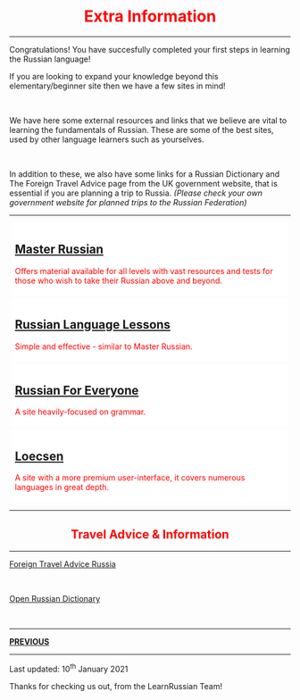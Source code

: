 <div class="container">
<h1 style="text-align:center; color:red;">Extra Information</h1>
<hr>
<p>Congratulations! You have succesfully completed your first steps in learning the Russian language!</p>
<p>If you are looking to expand your knowledge beyond this elementary/beginner site then we have a few sites in mind! </p>
<br>
<p> We have here some external resources and links that we believe are vital to learning the fundamentals of Russian. These are some of the best sites, used by other language learners such as yourselves.</p>
<br>
<p>In addition to these, we also have some links for a Russian Dictionary and The Foreign Travel Advice page from the UK government website, that is essential if you are planning a trip to Russia. <i>(Please check your own government website for planned trips to the Russian Federation)</i> </p>
<hr>
<head>
<style>
.sites {
  background-color: white;
  color: red;
  margin: 5px;
  padding: 5px;
}
</style>
</head>
<body>

<div class="sites">
<h2><a href="http://masterrussian.com//" target="_blank">Master Russian</a> </h2>
<p>Offers material available for all levels with vast resources and tests for those who wish to take their Russian above and beyond.</p>
</div> 

<div class="sites">
<h2><a href="http://www.russianlessons.net/" target="_blank">Russian Language Lessons</a></h2>
<p>Simple and effective - similar to Master Russian.</p>
</div>

<div class="sites">
<h2><a href="http://www.russianforeveryone.com/" target="_blank">Russian For Everyone</a></h2>
<p>A site heavily-focused on grammar.</p>
</div>

<div class="sites">
<h2><a href="https://www.loecsen.com/en/learn-russian" target="_blank">Loecsen</a></h2>
<p> A site with a more premium user-interface, it covers numerous languages in great depth.</p>
</div>
<hr>
<tr>
 <h2 style="text-align:center; color:red;">Travel Advice & Information</h2>
  <hr>
  <p><a href="https://www.gov.uk/foreign-travel-advice/russia">Foreign Travel Advice Russia</a></p>
  <br>
  <p><a href="https://en.openrussian.org/">Open Russian Dictionary</a></p>
   <br>  
 <hr>
  <p> <a style="float:left;" href="https://jameslock98.github.io/SML5202-2020-Final-JamesLock/page5.html" class="btn2"> <b>PREVIOUS</b> </a> </p>
  <br>
<hr>
  <p> Last updated: 10<sup>th</sup> January 2021 </p>
<footer>
  <p>Thanks for checking us out, from the LearnRussian Team!</p>
</footer>


